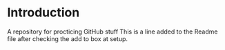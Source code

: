# Introduction
A repository for procticing GitHub stuff
This is a line added to the Readme file after checking the add to box at setup.
